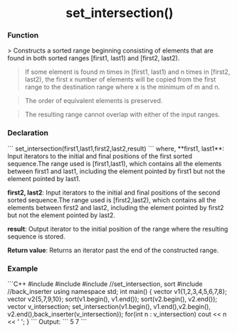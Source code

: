 <h1 align="center"> set_intersection() </h1> 

<h3> Function </h3>
> Constructs a sorted range beginning consisting of elements that are found in both sorted ranges [first1, last1) and [first2, last2).

>If some element is found m times in [first1, last1) and n times in [first2, last2), the first x number of elements will be copied from the first range to the destination range where x is the minimum of m and n. 

>The order of equivalent elements is preserved.

>The resulting range cannot overlap with either of the input ranges.

<h3> Declaration </h3>
```
set_intersection(first1,last1,first2,last2,result)
```
where,
**first1, last1**: 
Input iterators to the initial and final positions of the first sorted sequence.The range used is [first1,last1), which contains all the elements between first1 and last1, including the element pointed by first1 but not the element pointed by last1.

**first2, last2**: 
Input iterators to the initial and final positions of the second sorted sequence.The range used is [first2,last2), which contains all the elements between first2 and last2, including the element pointed by first2 but not the element pointed by last2.

**result**:
Output iterator to the initial position of the range where the resulting sequence is stored.

**Return value**:
Returns an iterator past the end of the constructed range.


<h3> Example </h3>
```C++
#include <iostream>
#include <vector>
#include <algorithm> //set_intersection, sort
#include <iterator> //back_inserter
using namespace std;
int main()
{
    vector<int> v1{1,2,3,4,5,6,7,8};
    vector<int> v2{5,7,9,10};
    sort(v1.begin(), v1.end());
    sort(v2.begin(), v2.end());
    vector<int> v_intersection;
    set_intersection(v1.begin(), v1.end(),v2.begin(), v2.end(),back_inserter(v_intersection));
    for(int n : v_intersection) cout << n << ' ';
}
```
Output:
```
5 7
```

